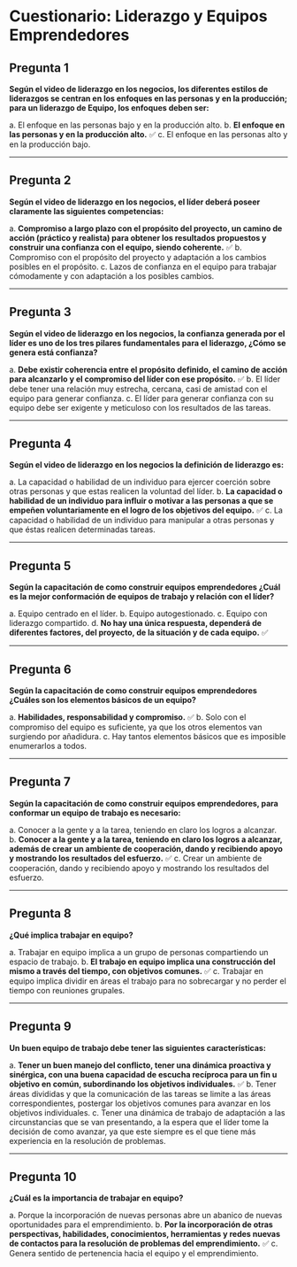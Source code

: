 # Cuestionario: Liderazgo y Equipos Emprendedores

## Pregunta 1

**Según el video de liderazgo en los negocios, los diferentes estilos de liderazgos se centran en los enfoques en las personas y en la producción; para un liderazgo de Equipo, los enfoques deben ser:**

a. El enfoque en las personas bajo y en la producción alto. b. **El enfoque en las personas y en la producción alto.** ✅ c. El enfoque en las personas alto y en la producción bajo.

---

## Pregunta 2

**Según el video de liderazgo en los negocios, el líder deberá poseer claramente las siguientes competencias:**

a. **Compromiso a largo plazo con el propósito del proyecto, un camino de acción (práctico y realista) para obtener los resultados propuestos y construir una confianza con el equipo, siendo coherente.** ✅ b. Compromiso con el propósito del proyecto y adaptación a los cambios posibles en el propósito. c. Lazos de confianza en el equipo para trabajar cómodamente y con adaptación a los posibles cambios.

---

## Pregunta 3

**Según el video de liderazgo en los negocios, la confianza generada por el líder es uno de los tres pilares fundamentales para el liderazgo, ¿Cómo se genera está confianza?**

a. **Debe existir coherencia entre el propósito definido, el camino de acción para alcanzarlo y el compromiso del líder con ese propósito.** ✅ b. El líder debe tener una relación muy estrecha, cercana, casi de amistad con el equipo para generar confianza. c. El líder para generar confianza con su equipo debe ser exigente y meticuloso con los resultados de las tareas.

---

## Pregunta 4

**Según el video de liderazgo en los negocios la definición de liderazgo es:**

a. La capacidad o habilidad de un individuo para ejercer coerción sobre otras personas y que estas realicen la voluntad del líder. b. **La capacidad o habilidad de un individuo para influir o motivar a las personas a que se empeñen voluntariamente en el logro de los objetivos del equipo.** ✅ c. La capacidad o habilidad de un individuo para manipular a otras personas y que éstas realicen determinadas tareas.

---

## Pregunta 5

**Según la capacitación de como construir equipos emprendedores ¿Cuál es la mejor conformación de equipos de trabajo y relación con el líder?**

a. Equipo centrado en el líder. b. Equipo autogestionado. c. Equipo con liderazgo compartido. d. **No hay una única respuesta, dependerá de diferentes factores, del proyecto, de la situación y de cada equipo.** ✅

---

## Pregunta 6

**Según la capacitación de como construir equipos emprendedores ¿Cuáles son los elementos básicos de un equipo?**

a. **Habilidades, responsabilidad y compromiso.** ✅ b. Solo con el compromiso del equipo es suficiente, ya que los otros elementos van surgiendo por añadidura. c. Hay tantos elementos básicos que es imposible enumerarlos a todos.

---

## Pregunta 7

**Según la capacitación de como construir equipos emprendedores, para conformar un equipo de trabajo es necesario:**

a. Conocer a la gente y a la tarea, teniendo en claro los logros a alcanzar. b. **Conocer a la gente y a la tarea, teniendo en claro los logros a alcanzar, además de crear un ambiente de cooperación, dando y recibiendo apoyo y mostrando los resultados del esfuerzo.** ✅ c. Crear un ambiente de cooperación, dando y recibiendo apoyo y mostrando los resultados del esfuerzo.

---

## Pregunta 8

**¿Qué implica trabajar en equipo?**

a. Trabajar en equipo implica a un grupo de personas compartiendo un espacio de trabajo. b. **El trabajo en equipo implica una construcción del mismo a través del tiempo, con objetivos comunes.** ✅ c. Trabajar en equipo implica dividir en áreas el trabajo para no sobrecargar y no perder el tiempo con reuniones grupales.

---

## Pregunta 9

**Un buen equipo de trabajo debe tener las siguientes características:**

a. **Tener un buen manejo del conflicto, tener una dinámica proactiva y sinérgica, con una buena capacidad de escucha recíproca para un fin u objetivo en común, subordinando los objetivos individuales.** ✅ b. Tener áreas divididas y que la comunicación de las tareas se limite a las áreas correspondientes, postergar los objetivos comunes para avanzar en los objetivos individuales. c. Tener una dinámica de trabajo de adaptación a las circunstancias que se van presentando, a la espera que el líder tome la decisión de como avanzar, ya que este siempre es el que tiene más experiencia en la resolución de problemas.

---

## Pregunta 10

**¿Cuál es la importancia de trabajar en equipo?**

a. Porque la incorporación de nuevas personas abre un abanico de nuevas oportunidades para el emprendimiento. b. **Por la incorporación de otras perspectivas, habilidades, conocimientos, herramientas y redes nuevas de contactos para la resolución de problemas del emprendimiento.** ✅ c. Genera sentido de pertenencia hacia el equipo y el emprendimiento.
